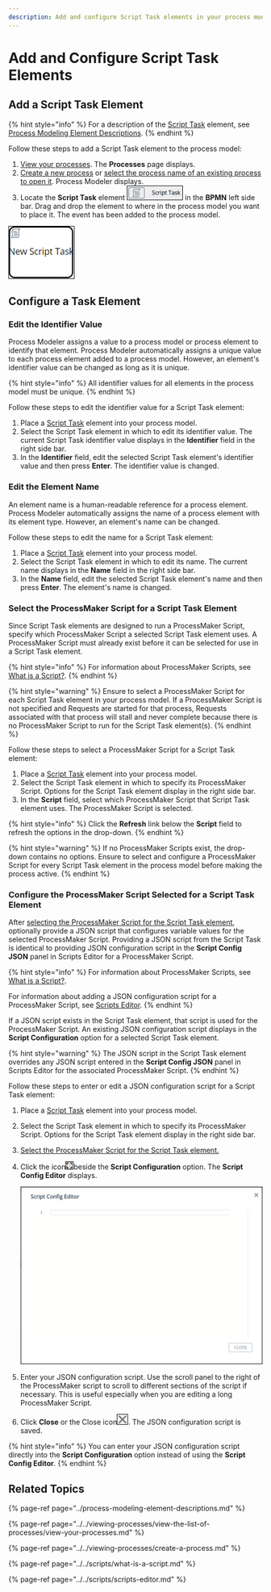 ```yaml
---
description: Add and configure Script Task elements in your process model.
---
```


# Add and Configure Script Task Elements

## Add a Script Task Element

{% hint style="info" %}
For a description of the [Script Task](../process-modeling-element-descriptions.md#script-task) element, see [Process Modeling Element Descriptions](../process-modeling-element-descriptions.md).
{% endhint %}

Follow these steps to add a Script Task element to the process model:

1. [View your processes](https://processmaker.gitbook.io/processmaker-4-community/-LPblkrcFWowWJ6HZdhC/~/drafts/-LRhVZm0ddxDcGGdN5ZN/primary/designing-processes/viewing-processes/view-the-list-of-processes/view-your-processes#view-all-processes). The **Processes** page displays.
2. [Create a new process](../../viewing-processes/create-a-process.md) or [select the process name of an existing process to open it](../../viewing-processes/view-the-list-of-processes/view-your-processes.md#view-all-processes). Process Modeler displays.
3. Locate the **Script Task** element ![](../../../.gitbook/assets/script-task-bpmn-side-bar-process-modeler-processes.png) in the **BPMN** left side bar. Drag and drop the element to where in the process model you want to place it. The event has been added to the process model.

![Script Task element](../../../.gitbook/assets/script-task-process-modeler-processes.png)

## Configure a Task Element

### Edit the Identifier Value

Process Modeler assigns a value to a process model or process element to identify that element. Process Modeler automatically assigns a unique value to each process element added to a process model. However, an element's identifier value can be changed as long as it is unique.

{% hint style="info" %}
All identifier values for all elements in the process model must be unique.
{% endhint %}

Follow these steps to edit the identifier value for a Script Task element:

1. Place a [Script Task](add-and-configure-script-task-elements.md#add-a-script-task-element) element into your process model.
2. Select the Script Task element in which to edit its identifier value. The current Script Task identifier value displays in the **Identifier** field in the right side bar.
3. In the **Identifier** field, edit the selected Script Task element's identifier value and then press **Enter**. The identifier value is changed.

### Edit the Element Name

An element name is a human-readable reference for a process element. Process Modeler automatically assigns the name of a process element with its element type. However, an element's name can be changed.

Follow these steps to edit the name for a Script Task element:

1. Place a [Script Task](add-and-configure-script-task-elements.md#add-a-script-task-element) element into your process model.
2. Select the Script Task element in which to edit its name. The current name displays in the **Name** field in the right side bar.
3. In the **Name** field, edit the selected Script Task element's name and then press **Enter**. The element's name is changed.

### Select the ProcessMaker Script for a Script Task Element

Since Script Task elements are designed to run a ProcessMaker Script, specify which ProcessMaker Script a selected Script Task element uses. A ProcessMaker Script must already exist before it can be selected for use in a Script Task element.

{% hint style="info" %}
For information about ProcessMaker Scripts, see [What is a Script?](../../scripts/what-is-a-script.md).
{% endhint %}

{% hint style="warning" %}
Ensure to select a ProcessMaker Script for each Script Task element in your process model. If a ProcessMaker Script is not specified and Requests are started for that process, Requests associated with that process will stall and never complete because there is no ProcessMaker Script to run for the Script Task element\(s\).
{% endhint %}

Follow these steps to select a ProcessMaker Script for a Script Task element:

1. Place a [Script Task](add-and-configure-script-task-elements.md#add-a-script-task-element) element into your process model.
2. Select the Script Task element in which to specify its ProcessMaker Script. Options for the Script Task element display in the right side bar.
3. In the **Script** field, select which ProcessMaker Script that Script Task element uses. The ProcessMaker Script is selected.

{% hint style="info" %}
Click the **Refresh** link below the **Script** field to refresh the options in the drop-down.
{% endhint %}

{% hint style="warning" %}
If no ProcessMaker Scripts exist, the drop-down contains no options. Ensure to select and configure a ProcessMaker Script for every Script Task element in the process model before making the process active.
{% endhint %}

### Configure the ProcessMaker Script Selected for a Script Task Element

After [selecting the ProcessMaker Script for the Script Task element](add-and-configure-script-task-elements.md#select-the-processmaker-script-for-a-script-task-element), optionally provide a JSON script that configures variable values for the selected ProcessMaker Script. Providing a JSON script from the Script Task is identical to providing JSON configuration script in the **Script Config JSON** panel in Scripts Editor for a ProcessMaker Script.

{% hint style="info" %}
For information about ProcessMaker Scripts, see [What is a Script?](../../scripts/what-is-a-script.md).

For information about adding a JSON configuration script for a ProcessMaker Script, see [Scripts Editor](../../scripts/scripts-editor.md#enter-other-json-data-as-input-to-your-processmaker-script).
{% endhint %}

If a JSON script exists in the Script Task element, that script is used for the ProcessMaker Script. An existing JSON configuration script displays in the **Script Configuration** option for a selected Script Task element.

{% hint style="warning" %}
The JSON script in the Script Task element overrides any JSON script entered in the **Script Config JSON** panel in Scripts Editor for the associated ProcessMaker Script.
{% endhint %}

Follow these steps to enter or edit a JSON configuration script for a Script Task element:

1. Place a [Script Task](add-and-configure-script-task-elements.md#add-a-script-task-element) element into your process model.
2. Select the Script Task element in which to specify its ProcessMaker Script. Options for the Script Task element display in the right side bar.
3. [Select the ProcessMaker Script for the Script Task element.](add-and-configure-script-task-elements.md#select-the-processmaker-script-for-a-script-task-element)
4. Click the icon![](../../../.gitbook/assets/json-configuration-script-icon-script-task-element-process-modeler-processes.png)beside the **Script Configuration** option. The **Script Config Editor** displays.  

   ![](../../../.gitbook/assets/script-config-editor-task-element-process-modeler-processses.png)

5. Enter your JSON configuration script. Use the scroll panel to the right of the ProcessMaker script to scroll to different sections of the script if necessary. This is useful especially when you are editing a long ProcessMaker Script.
6. Click **Close** or the Close icon![](../../../.gitbook/assets/close-script-config-editor-script-task-element-process-modeler-processes.png). The JSON configuration script is saved.

{% hint style="info" %}
You can enter your JSON configuration script directly into the **Script Configuration** option instead of using the **Script Config Editor**.
{% endhint %}

## Related Topics

{% page-ref page="../process-modeling-element-descriptions.md" %}

{% page-ref page="../../viewing-processes/view-the-list-of-processes/view-your-processes.md" %}

{% page-ref page="../../viewing-processes/create-a-process.md" %}

{% page-ref page="../../scripts/what-is-a-script.md" %}

{% page-ref page="../../scripts/scripts-editor.md" %}

